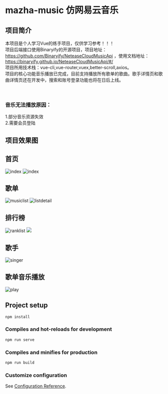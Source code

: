 # mazha-music 仿网易云音乐

## 项目简介
本项目是个人学习Vue的练手项目，仅供学习参考！！！<br>
项目后端接口使用Binaryify的开源项目，项目地址：https://github.com/Binaryify/NeteaseCloudMusicApi ，使用文档地址：https://binaryify.github.io/NeteaseCloudMusicApi/#/  <br>
项目所用技术栈：vue-cli,vue-router,vuex,better-scroll,axios。<br>
项目的核心功能音乐播放已完成，目前支持播放所有歌单的歌曲。歌手详情页和歌曲详情页还在开发中，搜索和账号登录功能也将在日后上线。<br>
<br>
<br>
### 音乐无法播放原因：<br>
1.部分音乐资源失效<br>
2.需要会员登陆



## 项目效果图

## 首页
![index](https://github.com/Armknda/2.0-music/blob/music2.0/itemshow/index1.png) ![index](https://github.com/Armknda/2.0-music/blob/music2.0/itemshow/index2.png)

## 歌单
![musiclist](https://github.com/Armknda/2.0-music/blob/music2.0/itemshow/musiclist.png) ![listdetail](https://github.com/Armknda/2.0-music/blob/music2.0/itemshow/listdetail.png)

## 排行榜
![ranklist](https://github.com/Armknda/2.0-music/blob/music2.0/itemshow/ranklist1.png) ![](https://github.com/Armknda/2.0-music/blob/music2.0/itemshow/ranklist2.png)

## 歌手
![singer](https://github.com/Armknda/2.0-music/blob/music2.0/itemshow/singer.png)

## 歌单音乐播放
![play](https://github.com/Armknda/2.0-music/blob/music2.0/itemshow/play.png)
## Project setup
```
npm install
```

### Compiles and hot-reloads for development
```
npm run serve
```

### Compiles and minifies for production
```
npm run build
```

### Customize configuration
See [Configuration Reference](https://cli.vuejs.org/config/).
